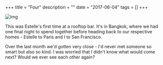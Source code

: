 +++
title = "Four"
description = ""
date = "2017-06-04"
tags = []
+++

![img](/images/photos/5.jpg)

This was Estelle's first time at a rooftop bar. It's in Bangkok, where we had one final night to spend together before heading back to our respective homes - Estelle to Paris and I to San Francisco.

Over the last month we'd gotten very close - I'd never met someone so smart but also so kind. I was worried that I didn't know what would come next? Would we ever see each other again?
